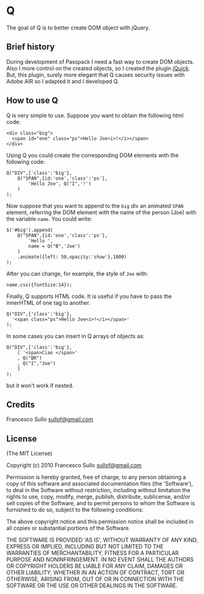 Q
=

The goal of Q is to better create DOM object with jQuery.

## Brief history

During development of Passpack I need a fast way to create DOM objects.
Also I more control on the created objects, so I created the plugin [jQuick](http://jquick.sullof.com).
But, this plugin, surely more elegant that Q causes security issues with Adobe AIR so I adapted it and I developed Q.

## How to use Q

Q is very simple to use. Suppose you want to obtain the following html code:

	<div class="big">
	  <span id="one" class="ps">Hello Joe<i>!</i></span>
	</div>

Using Q you could create the corresponding DOM elements with the following code:

	Q("DIV",{'class':'big'},
		Q("SPAN",{id:'one','class':'ps'},
	    	'Hello Joe', Q("I",'!')
	    )
	);

Now suppose that you want to append to the `big` div an animated `SPAN` element, referring the DOM element with
the name of the person (Joe) with the variable `name`. You could write:

	$('#big').append(
	  	Q("SPAN",{id:'one','class':'ps'},
	   		'Hello ', 
	   		name = Q("B",'Joe')
	 	)
	 	.animate({left: 50,opacity:'show'},1000)
	);

After you can change, for example, the style of `Joe` with:
	
	name.css({fontSize:14});

Finally, Q supports HTML code. It is useful if you have to pass the innerHTML of one tag to another.

	Q("DIV",{'class':'big'},
	  '<span class="ps">Hello Joe<i>!</i></span>'
	);

In some cases you can insert in Q arrays of objects as:

	Q("DIV",{'class':'big'},
		[ '<span>Ciao </span>'
		, Q("BR")
	  	, Q("I","Joe")
	  	]
	);

but it won't work if nested.

## Credits

Francesco Sullo <sullof@gmail.com>

## License 

(The MIT License)

Copyright (c) 2010 Francesco Sullo <sullof@gmail.com>

Permission is hereby granted, free of charge, to any person obtaining
a copy of this software and associated documentation files (the
'Software'), to deal in the Software without restriction, including
without limitation the rights to use, copy, modify, merge, publish,
distribute, sublicense, and/or sell copies of the Software, and to
permit persons to whom the Software is furnished to do so, subject to
the following conditions:

The above copyright notice and this permission notice shall be
included in all copies or substantial portions of the Software.

THE SOFTWARE IS PROVIDED 'AS IS', WITHOUT WARRANTY OF ANY KIND,
EXPRESS OR IMPLIED, INCLUDING BUT NOT LIMITED TO THE WARRANTIES OF
MERCHANTABILITY, FITNESS FOR A PARTICULAR PURPOSE AND NONINFRINGEMENT.
IN NO EVENT SHALL THE AUTHORS OR COPYRIGHT HOLDERS BE LIABLE FOR ANY
CLAIM, DAMAGES OR OTHER LIABILITY, WHETHER IN AN ACTION OF CONTRACT,
TORT OR OTHERWISE, ARISING FROM, OUT OF OR IN CONNECTION WITH THE
SOFTWARE OR THE USE OR OTHER DEALINGS IN THE SOFTWARE.
